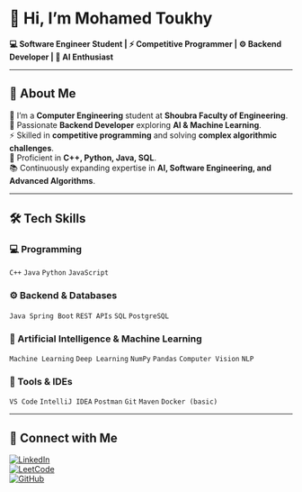 # 👋 Hi, I’m Mohamed Toukhy

**💻 Software Engineer Student | ⚡ Competitive Programmer | ⚙ Backend Developer | 🧠 AI Enthusiast**

---

## 🚀 About Me
🏢 I’m a **Computer Engineering** student at **Shoubra Faculty of Engineering**.  
🧠 Passionate **Backend Developer** exploring **AI & Machine Learning**.  
⚡ Skilled in **competitive programming** and solving **complex algorithmic challenges**.  
💼 Proficient in **C++, Python, Java, SQL**.  
📚 Continuously expanding expertise in **AI, Software Engineering, and Advanced Algorithms**.

---
## 🛠 Tech Skills

### 💻 Programming
`C++` `Java` `Python` `JavaScript`  

### ⚙ Backend & Databases
`Java Spring Boot` `REST APIs` `SQL` `PostgreSQL`  

### 🧠 Artificial Intelligence & Machine Learning
`Machine Learning` `Deep Learning` `NumPy` `Pandas` `Computer Vision` `NLP`  

### 🧩 Tools & IDEs
`VS Code` `IntelliJ IDEA` `Postman` `Git` `Maven` `Docker (basic)`

---

## 🔗 Connect with Me
[![LinkedIn](https://img.shields.io/badge/LinkedIn-blue?style=for-the-badge&logo=linkedin)](http://linkedin.com/in/mohamed-toukhy-628a2927b)  
[![LeetCode](https://img.shields.io/badge/LeetCode-orange?style=for-the-badge&logo=leetcode)](https://leetcode.com/u/mohameddawam/)  
[![GitHub](https://img.shields.io/badge/GitHub-black?style=for-the-badge&logo=github)](https://github.com/mohamedtoukhy03)


